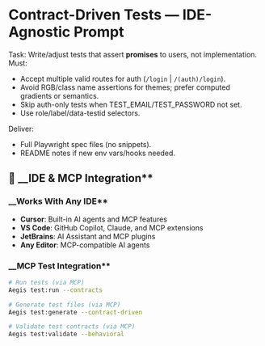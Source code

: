 <!--
@aegisBlueprint: planning-optimization
@version: 2.5.0
@mode: lean
@intent: IDE-agnostic contract-driven test generation prompt
@context: Works with Cursor, VS Code, and any MCP-compatible AI agent
-->

# Contract-Driven Tests — IDE-Agnostic Prompt

Task: Write/adjust tests that assert __promises__ to users, not implementation. Must:

- Accept multiple valid routes for auth (`/login` | `/(auth)/login`).
- Avoid RGB/class name assertions for themes; prefer computed gradients or semantics.
- Skip auth-only tests when TEST_EMAIL/TEST_PASSWORD not set.
- Use role/label/data-testid selectors.

Deliver:

- Full Playwright spec files (no snippets).
- README notes if new env vars/hooks needed.

## 🎯 __IDE & MCP Integration**

### __Works With Any IDE**

- __Cursor__: Built-in AI agents and MCP features
- __VS Code__: GitHub Copilot, Claude, and MCP extensions
- __JetBrains__: AI Assistant and MCP plugins
- __Any Editor__: MCP-compatible AI agents

### __MCP Test Integration**

```bash
# Run tests (via MCP)
Aegis test:run --contracts

# Generate test files (via MCP)
Aegis test:generate --contract-driven

# Validate test contracts (via MCP)
Aegis test:validate --behavioral
```
